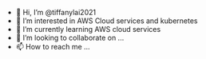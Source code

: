 - 👋 Hi, I’m @tiffanylai2021
- 👀 I’m interested in AWS Cloud services and kubernetes
- 🌱 I’m currently learning AWS cloud services
- 💞️ I’m looking to collaborate on ...
- 📫 How to reach me ...

<!---
tiffanylai2021/tiffanylai2021 is a ✨ special ✨ repository because its `README.md` (this file) appears on your GitHub profile.
You can click the Preview link to take a look at your changes.
--->
